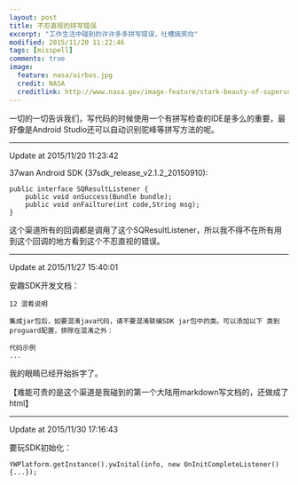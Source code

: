 ```yaml
---
layout: post
title: 不忍直视的拼写错误
excerpt: "工作生活中碰到的许许多多拼写错误，吐槽搞笑向"
modified: 2015/11/20 11:22:46  
tags: [misspell]
comments: true
image:
  feature: nasa/airbos.jpg
  credit: NASA
  creditlink: http://www.nasa.gov/image-feature/stark-beauty-of-supersonic-shock-waves
---
```


一切的一切告诉我们，写代码的时候使用一个有拼写检查的IDE是多么的重要，最好像是Android Studio还可以自动识别驼峰等拼写方法的呢。

----------
Update at 2015/11/20 11:23:42 

37wan Android SDK (37sdk_release_v2.1.2_20150910):

    public interface SQResultListener {
    	public void onSuccess(Bundle bundle);
    	public void onFailture(int code,String msg);
    }

这个渠道所有的回调都是调用了这个SQResultListener，所以我不得不在所有用到这个回调的地方看到这个不忍直视的错误。

----------
Update at 2015/11/27 15:40:01 

安趣SDK开发文档：

	12 混肴说明

	集成jar包后，如要混淆java代码，请不要混淆联编SDK jar包中的类。可以添加以下 类到proguard配置，排除在混淆之外：
	
	代码示例
	...

我的眼睛已经开始拆字了。

【难能可贵的是这个渠道是我碰到的第一个大陆用markdown写文档的，还做成了html】

----------
Update at 2015/11/30 17:16:43 

要玩SDK初始化：

    YWPlatform.getInstance().ywInital(info, new OnInitCompleteListener() {...});